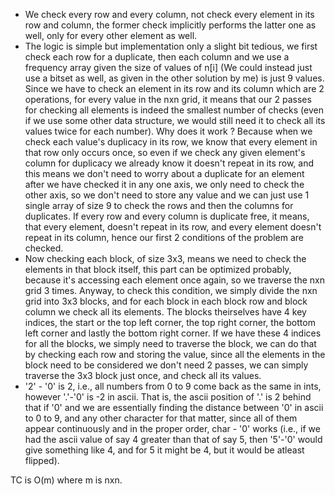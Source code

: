 

- We check every row and every column, not check every element in its row and column, the former check implicitly performs the latter one as well, only for every other element as well.
- The logic is simple but implementation only a slight bit tedious, we first check each row for a duplicate, then each column and we use a frequency array given the size of values of n[i] (We could instead just use a bitset as well, as given in the other solution by me) is just 9 values.  Since we have to check an element in its row and its column which are 2 operations, for every value in the nxn grid, it means that our 2 passes for checking all elements is indeed the smallest number of checks (even if we use some other data structure, we would still need it to check all its values twice for each number). Why does it work ? Because when we check each value's duplicacy in its row, we know that every element in that row only occurs once, so even if we check any given element's column for duplicacy we already know it doesn't repeat in its row, and this means we don't need to worry about a duplicate for an element after we have checked it in any one axis, we only need to check the other axis, so we don't need to store any value and we can just use 1 single array of size 9 to check the rows and then the columns for duplicates. If every row and every column is duplicate free, it means, that every element, doesn't repeat in its row, and every element doesn't repeat in its column, hence our first 2 conditions of the problem are checked.
- Now checking each block, of size 3x3, means we need to check the elements in that block itself, this part can be optimized probably, because it's accessing each element once again, so we traverse the nxn grid 3 times. Anyway, to check this condition, we simply divide the nxn grid into 3x3 blocks, and for each block in each block row and block column we check all its elements. The blocks theirselves have 4 key indices, the start or the top left corner, the top right corner, the bottom left corner and lastly the bottom right corner. If we have these 4 indices for all the blocks, we simply need to traverse the block, we can do that by checking each row and storing the value, since all the elements in the block need to be considered we don't need 2 passes, we can simply traverse the 3x3 block just once, and check all its values.
- '2' - '0' is 2, i.e., all numbers from 0 to 9 come back as the same in ints, however '.'-'0' is -2 in ascii. That is, the ascii position of '.' is 2 behind that if '0' and we are essentially finding the distance between '0' in ascii to 0 to 9, and any other character for that matter, since all of them appear continuously and in the proper order, char - '0' works (i.e., if we had the ascii value of say 4 greater than that of say 5, then '5'-'0' would give something like 4, and for 5 it might be 4, but it would be atleast flipped).

TC is O(m) where m is nxn.